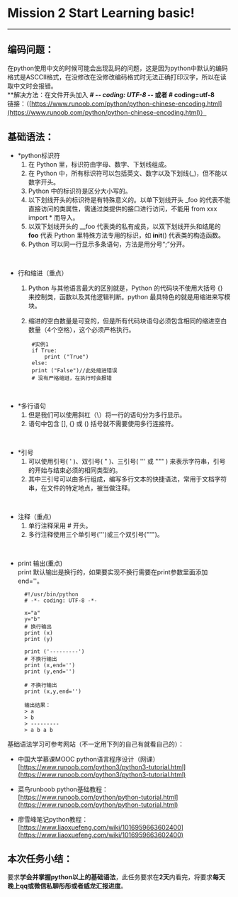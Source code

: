 # Mission 2 Start Learning basic! #
-----------------------------------------------------
##  编码问题： ##
在python使用中文的时候可能会出现乱码的问题，这是因为python中默认的编码格式是ASCCII格式，在没修改在没修改编码格式时无法正确打印汉字，所以在读取中文时会报错。<br>
**解决方法：在文件开头加入 **# -*- coding: UTF-8 -*- 或者 # coding=utf-8**<br>
链接：（[https://www.runoob.com/python/python-chinese-encoding.html](https://www.runoob.com/python/python-chinese-encoding.html)）

## 基础语法： ##
- *python标识符<br>
	1. 在 Python 里，标识符由字母、数字、下划线组成。<br>
	1. 在 Python 中，所有标识符可以包括英文、数字以及下划线(_)，但不能以数字开头。<br>
	1. Python 中的标识符是区分大小写的。<br>
	1. 以下划线开头的标识符是有特殊意义的。以单下划线开头 _foo 的代表不能直接访问的类属性，需通过类提供的接口进行访问，不能用 from xxx import * 而导入。<br>
	1. 以双下划线开头的 __foo 代表类的私有成员，以双下划线开头和结尾的 __foo__ 代表 Python 里特殊方法专用的标识，如 __init__() 代表类的构造函数。<br>
	1. Python 可以同一行显示多条语句，方法是用分号“;”分开。
	
<br>

- 行和缩进（重点）<br>
	1. Python 与其他语言最大的区别就是，Python 的代码块不使用大括号 {} 来控制类，函数以及其他逻辑判断。python 最具特色的就是用缩进来写模块。<br>
	1. 缩进的空白数量是可变的，但是所有代码块语句必须包含相同的缩进空白数量（4个空格），这个必须严格执行。
        
		    #实例1
    		if True:
    			print ("True")
       	 	else:
    		print ("False")//此处缩进错误
    		# 没有严格缩进，在执行时会报错

<br>

- *多行语句<br>
	1. 但是我们可以使用斜杠（\）将一行的语句分为多行显示。
	1. 语句中包含 [], {} 或 () 括号就不需要使用多行连接符。

<br>

- *引号<br>
	1. 可以使用引号( ' )、双引号( " )、三引号( ''' 或 """ ) 来表示字符串，引号的开始与结束必须的相同类型的。
	1. 其中三引号可以由多行组成，编写多行文本的快捷语法，常用于文档字符串，在文件的特定地点，被当做注释。

<br>

- 注释（重点）<br>
	1. 单行注释采用 # 开头。
	1. 多行注释使用三个单引号(''')或三个双引号(""")。

<br>

- print 输出(重点)<br>
print 默认输出是换行的，如果要实现不换行需要在print参数里面添加end=''。

        #!/usr/bin/python
	    # -*- coding: UTF-8 -*-
	    
	    x="a"
	    y="b"
	    # 换行输出
	    print (x)
	    print (y)
	    
	    print ('---------')
	    # 不换行输出
	    print (x,end='')
	    print (y,end='')
	    
	    # 不换行输出
	    print (x,y,end='')
		
		输出结果：
		> a
		> b
		> ---------
		> a b a b

基础语法学习可参考网站（不一定用下列的自己有就看自己的）：



- 中国大学慕课MOOC python语言程序设计（网课）
[https://www.runoob.com/python3/python3-tutorial.html](https://www.runoob.com/python3/python3-tutorial.html)


- 菜鸟runboob python基础教程： 
[https://www.runoob.com/python/python-tutorial.html](https://www.runoob.com/python/python-tutorial.html)


- 廖雪峰笔记python教程：
[https://www.liaoxuefeng.com/wiki/1016959663602400](https://www.liaoxuefeng.com/wiki/1016959663602400)

## 本次任务小结： ##
要求**学会并掌握python以上的基础语法**，此任务要求在**2天**内看完，将要求**每天晚上qq或微信私聊彤彤或者威龙汇报进度**。
